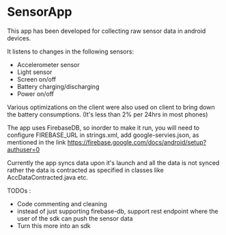 # SensorApp

This app has been developed for collecting raw sensor data in android devices. 

It listens to changes in the following sensors:

* Accelerometer sensor
* Light sensor
* Screen on/off
* Battery charging/discharging
* Power on/off

Various optimizations on the client were also used on client to bring down the battery consumptions. (It's less than 2% per 24hrs in most phones)

The app uses FirebaseDB, so inorder to make it run, you will need to configure FIREBASE_URL in strings.xml, 
add google-servies.json, as mentioned in the link https://firebase.google.com/docs/android/setup?authuser=0

Currently the app syncs data upon it's launch and all the data is not synced rather the data is contracted as specified in classes like AccDataContracted.java etc. 

TODOs : 
* Code commenting and cleaning
* instead of just supporting firebase-db, support rest endpoint where the user of the sdk can push the sensor data
* Turn this more into an sdk
